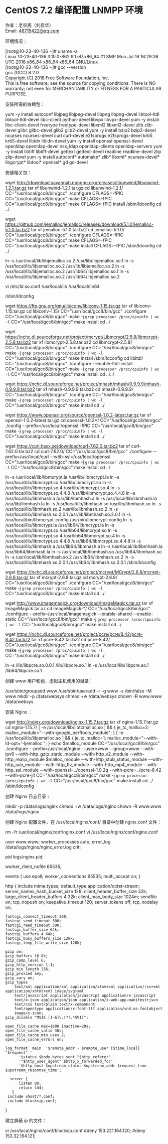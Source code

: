 # CentOS 7.2 编译配置 LNMPP 环境  
作者：老农民（刘启华）  
Email: 46715422@qq.com  
  
环境情况：  
    
  [root@10-23-40-136 ~]# uname -a  
  Linux 10-23-40-136 3.10.0-862.9.1.el7.x86_64 #1 SMP Mon Jul 16 16:29:36 UTC 2018 x86_64 x86_64 x86_64 GNU/Linux  
  [root@10-23-40-136 ~]# gcc --version  
  gcc (GCC) 8.2.0  
  Copyright (C) 2018 Free Software Foundation, Inc.  
  This is free software; see the source for copying conditions.  There is NO  
  warranty; not even for MERCHANTABILITY or FITNESS FOR A PARTICULAR PURPOSE.  
    
安装所需的依赖包：  
    
  yum -y install autoconf libjpeg libjpeg-devel libpng libpng-devel libtool-ltdl libtool-ltdl-devel  libc-client python-devel libvpx libvpx-devel
  yum -y install libc-client-devel  freetype freetype-devel libxml2 libxml2-devel zlib zlib-devel glibc glibc-devel glib2 glib2-devel
  yum -y install bzip2 bzip2-devel ncurses ncurses-devel curl curl-devel e2fsprogs e2fsprogs-devel krb5 krb5-devel libidn libidn-devel
  yum -y install openssl openssl-devel openldap openldap-devel nss_ldap openldap-clients openldap-servers
  yum -y install libtiff libtiff-devel gettext gettext-devel readline readline-devel zlip zlip-devel
  yum -y install autoconf* automake* zlib* libxml* ncurses-devel* libgcrypt* libtool* openssl* gd gd-devel
    
安装相关包：  
    
  wget http://download.savannah.nongnu.org/releases/libunwind/libunwind-1.2.1.tar.gz
  tar xf libunwind-1.2.1.tar.gz
  cd libunwind-1.2.1/
  CC="/usr/local/gcc8/bin/gcc" ./configure CFLAGS=-fPIC 
  CC="/usr/local/gcc8/bin/gcc" make CFLAGS=-fPIC
  CC="/usr/local/gcc8/bin/gcc" make CFLAGS=-fPIC install
  /sbin/ldconfig
  cd ../
  
  wget https://github.com/jemalloc/jemalloc/releases/download/5.1.0/jemalloc-5.1.0.tar.bz2
  tar xf jemalloc-5.1.0.tar.bz2
  cd jemalloc-5.1.0/
  CC="/usr/local/gcc8/bin/gcc" ./configure CFLAGS=-fPIC
  CC="/usr/local/gcc8/bin/gcc" make CFLAGS=-fPIC
  CC="/usr/local/gcc8/bin/gcc" make install CFLAGS=-fPIC
  /sbin/ldconfig
  cd ../
  
  ln -s /usr/local/lib/libjemalloc.so.2 /usr/lib/libjemalloc.so.1
  ln -s /usr/local/lib/libjemalloc.so.2 /usr/lib/libjemalloc.so.2
  ln -s /usr/local/lib/libjemalloc.so.2 /usr/lib64/libjemalloc.so.1
  ln -s /usr/local/lib/libjemalloc.so.2 /usr/lib64/libjemalloc.so.2
  
  vi /etc/ld.so.conf
  /usr/local/lib
  /usr/local/lib64
  
  /sbin/ldconfig
  
  wget https://ftp.gnu.org/gnu/libiconv/libiconv-1.15.tar.gz
  tar xf libiconv-1.15.tar.gz
  cd libiconv-1.15/
  CC="/usr/local/gcc8/bin/gcc" ./configure
  CC="/usr/local/gcc8/bin/gcc" make -j `grep processor /proc/cpuinfo | wc -l`
  CC="/usr/local/gcc8/bin/gcc" make install
  cd ../
  
  wget https://nchc.dl.sourceforge.net/project/mcrypt/Libmcrypt/2.5.8/libmcrypt-2.5.8.tar.bz2
  tar xf libmcrypt-2.5.8.tar.bz2
  cd libmcrypt-2.5.8/
  CC="/usr/local/gcc8/bin/gcc" ./configure
  CC="/usr/local/gcc8/bin/gcc" make -j `grep processor /proc/cpuinfo | wc -l`
  CC="/usr/local/gcc8/bin/gcc" make install
  /sbin/ldconfig
  cd libltdl/
  CC="/usr/local/gcc8/bin/gcc" ./configure --enable-ltdl-install
  CC="/usr/local/gcc8/bin/gcc" make -j `grep processor /proc/cpuinfo | wc -l`
  CC="/usr/local/gcc8/bin/gcc" make install
  cd ../../

  wget https://nchc.dl.sourceforge.net/project/mhash/mhash/0.9.9.9/mhash-0.9.9.9.tar.bz2
  tar xf mhash-0.9.9.9.tar.bz2
  cd mhash-0.9.9.9/
  CC="/usr/local/gcc8/bin/gcc" ./configure
  CC="/usr/local/gcc8/bin/gcc" make -j `grep processor /proc/cpuinfo | wc -l`
  CC="/usr/local/gcc8/bin/gcc" make install
  cd ../
  
  wget https://www.openssl.org/source/openssl-1.0.2-latest.tar.gz
  tar xf openssl-1.0.2-latest.tar.gz
  cd openssl-1.0.2*/
  CC="/usr/local/gcc8/bin/gcc" ./config --prefix=/usr/local/openssl -fPIC
  CC="/usr/local/gcc8/bin/gcc" make -j `grep processor /proc/cpuinfo | wc -l`
  CC="/usr/local/gcc8/bin/gcc" make install
  cd ../
  
  wget https://curl.haxx.se/download/curl-7.62.0.tar.bz2
  tar xf curl-7.62.0.tar.bz2
  cd curl-7.62.0/
  CC="/usr/local/gcc8/bin/gcc" ./configure --prefix=/usr/local/curl --with-ssl=/usr/local/openssl
  CC="/usr/local/gcc8/bin/gcc" make -j `grep processor /proc/cpuinfo | wc -l`
  CC="/usr/local/gcc8/bin/gcc" make install
  cd ../
  
  ln -s /usr/local/lib/libmcrypt.la /usr/lib/libmcrypt.la
  ln -s /usr/local/lib/libmcrypt.so /usr/lib/libmcrypt.so
  ln -s /usr/local/lib/libmcrypt.so.4 /usr/lib/libmcrypt.so.4
  ln -s /usr/local/lib/libmcrypt.so.4.4.8 /usr/lib/libmcrypt.so.4.4.8
  ln -s /usr/local/lib/libmhash.a /usr/lib/libmhash.a
  ln -s /usr/local/lib/libmhash.la /usr/lib/libmhash.la
  ln -s /usr/local/lib/libmhash.so /usr/lib/libmhash.so
  ln -s /usr/local/lib/libmhash.so.2 /usr/lib/libmhash.so.2
  ln -s /usr/local/lib/libmhash.so.2.0.1 /usr/lib/libmhash.so.2.0.1
  ln -s /usr/local/bin/libmcrypt-config /usr/bin/libmcrypt-config
  ln -s /usr/local/lib/libmcrypt.la /usr/lib64/libmcrypt.la
  ln -s /usr/local/lib/libmcrypt.so /usr/lib64/libmcrypt.so
  ln -s /usr/local/lib/libmcrypt.so.4 /usr/lib64/libmcrypt.so.4
  ln -s /usr/local/lib/libmcrypt.so.4.4.8 /usr/lib64/libmcrypt.so.4.4.8
  ln -s /usr/local/lib/libmhash.a /usr/lib64/libmhash.a
  ln -s /usr/local/lib/libmhash.la /usr/lib64/libmhash.la
  ln -s /usr/local/lib/libmhash.so /usr/lib64/libmhash.so
  ln -s /usr/local/lib/libmhash.so.2 /usr/lib64/libmhash.so.2
  ln -s /usr/local/lib/libmhash.so.2.0.1 /usr/lib64/libmhash.so.2.0.1
  /sbin/ldconfig
  
  wget https://nchc.dl.sourceforge.net/project/mcrypt/MCrypt/2.6.8/mcrypt-2.6.8.tar.gz
  tar xf mcrypt-2.6.8.tar.gz
  cd mcrypt-2.6.8/
  CC="/usr/local/gcc8/bin/gcc" ./configure
  CC="/usr/local/gcc8/bin/gcc" make -j `grep processor /proc/cpuinfo | wc -l`
  CC="/usr/local/gcc8/bin/gcc" make install
  cd ../
  
  wget http://www.imagemagick.org/download/ImageMagick.tar.xz
  tar xf ImageMagick.tar.xz
  cd ImageMagick-*/
  CC="/usr/local/gcc8/bin/gcc" ./configure --prefix=/usr/local/imagemagick --enable-shared --enable-static
  CC="/usr/local/gcc8/bin/gcc" make -j `grep processor /proc/cpuinfo | wc -l`
  CC="/usr/local/gcc8/bin/gcc" make install
  cd ../
  
  wget https://nchc.dl.sourceforge.net/project/pcre/pcre/8.42/pcre-8.42.tar.bz2
  tar xf pcre-8.42.tar.bz2
  cd pcre-8.42/
  CC="/usr/local/gcc8/bin/gcc" ./configure
  CC="/usr/local/gcc8/bin/gcc" make -j `grep processor /proc/cpuinfo | wc -l`
  CC="/usr/local/gcc8/bin/gcc" make install
  cd ../
  
  ln -s /lib/libpcre.so.0.0.1 /lib/libpcre.so.1
  ln -s /usr/local/lib/libpcre.so.1 /lib64/libpcre.so.1
    
创建 www 用户和组，虚拟主机使用的目录：  
    
  /usr/sbin/groupadd www
  /usr/sbin/useradd -r -g www -s /bin/false -M www
  mkdir -p /data/websys
  chmod +w /data/websys
  chown -R www:www /data/websys
    
安装 Nginx ：  
    
  wget http://nginx.org/download/nginx-1.15.7.tar.gz
  tar xf nginx-1.15.7.tar.gz
  cd nginx-1.15.7/
  [ -e /usr/local/lib/libtcmalloc.so ] && { je_tc_malloc=2; malloc_module="--with-google_perftools_module"; }
  [ -e /usr/local/lib/libjemalloc.so ] && { je_tc_malloc=1; malloc_module="--with-ld-opt='-ljemalloc'"; }
  echo $malloc_module
  CC="/usr/local/gcc8/bin/gcc" ./configure --prefix=/usr/local/nginx --user=www --group=www --with-ipv6 --with-http_gzip_static_module --with-http_v2_module --with-http_realip_module $malloc_module --with-http_stub_status_module --with-http_sub_module --with-http_flv_module --with-http_mp4_module --with-http_ssl_module --with-openssl=../openssl-1.0.2q --with-pcre=../pcre-8.42 --with-pcre-jit
  CC="/usr/local/gcc8/bin/gcc" make -j `grep processor /proc/cpuinfo | wc -l`
  CC="/usr/local/gcc8/bin/gcc" make install
  cd ../
  /sbin/ldconfig
    
创建 Nginx 日志目录：  
    
  mkdir -p /data/logs/nginx
  chmod +w /data/logs/nginx
  chown -R www:www /data/logs/nginx  
    
创建 Nginx 配置文件，在 /usr/local/nginx/conf/ 目录中创建 nginx.conf 文件：  
    
  rm -fr /usr/local/nginx/conf/nginx.conf
  vi /usr/local/nginx/conf/nginx.conf
  
  user  www www;
  worker_processes auto;
  error_log  /data/logs/nginx/nginx_error.log  crit;
  
  pid        logs/nginx.pid;
  
  worker_rlimit_nofile 65535;
  
  events {
    use epoll;
    worker_connections 65535;
    multi_accept on;
    }
  
  http 
  {
    include       mime.types;
    default_type  application/octet-stream;
    server_names_hash_bucket_size 128;
    client_header_buffer_size 32k;
    large_client_header_buffers 4 32k;
    client_max_body_size 1024m;
    sendfile on;
    tcp_nopush on;
    keepalive_timeout 120;
    server_tokens off;
    tcp_nodelay on;
  
    fastcgi_connect_timeout 300;
    fastcgi_send_timeout 300;
    fastcgi_read_timeout 300;
    fastcgi_buffer_size 64k;
    fastcgi_buffers 4 64k;
    fastcgi_busy_buffers_size 128k;
    fastcgi_temp_file_write_size 128k;
  
    gzip on;
    gzip_buffers 16 8k;
    gzip_comp_level 6;
    gzip_http_version 1.1;
    gzip_min_length 256;
    gzip_proxied any;
    gzip_vary on;
    gzip_types
        text/xml application/xml application/atom+xml application/rss+xml application/xhtml+xml image/svg+xml
        text/javascript application/javascript application/x-javascript
        text/x-json application/json application/x-web-app-manifest+json
        text/css text/plain text/x-component
        font/opentype application/x-font-ttf application/vnd.ms-fontobject
        image/x-icon;
    gzip_disable "MSIE [1-6]\.(?!.*SV1)";
  
    open_file_cache max=1000 inactive=20s;
    open_file_cache_valid 30s;
    open_file_cache_min_uses 2;
    open_file_cache_errors on;
  
    log_format  main  '$remote_addr - $remote_user [$time_local] "$request" '
          '$status $body_bytes_sent "$http_referer" '
          '"$http_user_agent" $http_x_forwarded_for'
	      '$http_host $upstream_status $upstream_addr $request_time $upstream_response_time';
  
      server {
          listen 80;
          return 444;
       }
     include vhost/*.conf;
     include blocksip.conf;	
  }
    
建立屏蔽 ip 的文件：  
    
  vi /usr/local/nginx/conf/blocksip.conf
  #deny 153.221.164.120;
  #deny 153.32.164.121;  
    